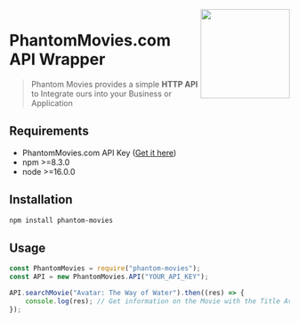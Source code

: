 <img src="https://phantommovies.com/images/PhantomMovies.png" align="right" style="width: 160px; max-width: 190px"/>

# PhantomMovies.com API Wrapper

> Phantom Movies provides a simple **HTTP API** to Integrate ours into your Business or Application

## Requirements

-   PhantomMovies.com API Key ([Get it here](https://phantommovies.com/user/profile/dashboard/edit))
-   npm >=8.3.0
-   node >=16.0.0

## Installation

```bash
npm install phantom-movies
```
## Usage

```javascript
const PhantomMovies = require("phantom-movies");
const API = new PhantomMovies.API("YOUR_API_KEY");

API.searchMovie("Avatar: The Way of Water").then((res) => {
	console.log(res); // Get information on the Movie with the Title Avatar: The Way of Water
});
```

